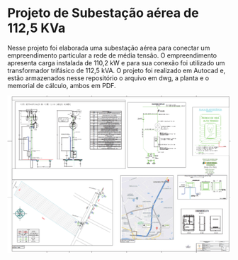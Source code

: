 # Projeto de Subestação aérea de 112,5 KVa

Nesse projeto foi elaborada uma subestação aérea para conectar um empreendimento particular a rede de média tensão. O empreendimento apresenta carga instalada de 110,2 kW e para sua conexão foi utilizado um transformador trifásico de 112,5 kVA. O projeto foi realizado em Autocad e, estão armazenados nesse repositório o arquivo em dwg, a planta e o memorial de cálculo, ambos em PDF.   

<p align="center">
  <img src="Foto/Subestação.png">
</p>



